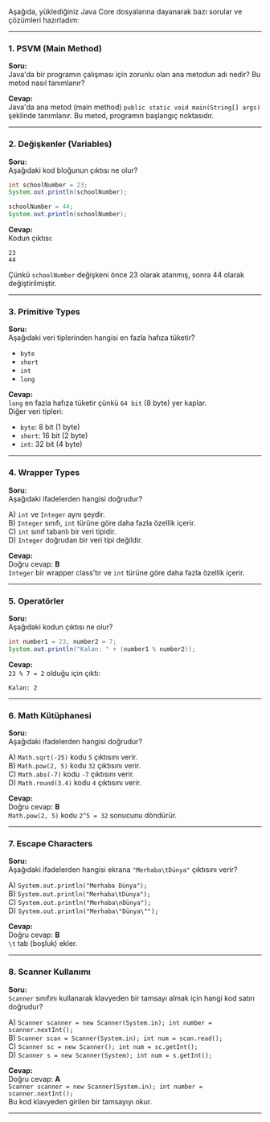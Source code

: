 Aşağıda, yüklediğiniz Java Core dosyalarına dayanarak bazı sorular ve çözümleri hazırladım:

---

### **1. PSVM (Main Method)**
**Soru:**  
Java'da bir programın çalışması için zorunlu olan ana metodun adı nedir? Bu metod nasıl tanımlanır?

**Cevap:**  
Java'da ana metod (main method) `public static void main(String[] args)` şeklinde tanımlanır. Bu metod, programın başlangıç noktasıdır.

---

### **2. Değişkenler (Variables)**
**Soru:**  
Aşağıdaki kod bloğunun çıktısı ne olur?

```java
int schoolNumber = 23;
System.out.println(schoolNumber);

schoolNumber = 44;
System.out.println(schoolNumber);
```

**Cevap:**  
Kodun çıktısı:
```
23
44
```
Çünkü `schoolNumber` değişkeni önce 23 olarak atanmış, sonra 44 olarak değiştirilmiştir.

---

### **3. Primitive Types**
**Soru:**  
Aşağıdaki veri tiplerinden hangisi en fazla hafıza tüketir?

- `byte`
- `short`
- `int`
- `long`

**Cevap:**  
`long` en fazla hafıza tüketir çünkü `64 bit` (8 byte) yer kaplar.  
Diğer veri tipleri:
- `byte`: 8 bit (1 byte)
- `short`: 16 bit (2 byte)
- `int`: 32 bit (4 byte)

---

### **4. Wrapper Types**
**Soru:**  
Aşağıdaki ifadelerden hangisi doğrudur?

A) `int` ve `Integer` aynı şeydir.  
B) `Integer` sınıfı, `int` türüne göre daha fazla özellik içerir.  
C) `int` sınıf tabanlı bir veri tipidir.  
D) `Integer` doğrudan bir veri tipi değildir.

**Cevap:**  
Doğru cevap: **B**  
`Integer` bir wrapper class’tır ve `int` türüne göre daha fazla özellik içerir.

---

### **5. Operatörler**
**Soru:**  
Aşağıdaki kodun çıktısı ne olur?

```java
int number1 = 23, number2 = 7;
System.out.println("Kalan: " + (number1 % number2));
```

**Cevap:**  
`23 % 7 = 2` olduğu için çıktı:
```
Kalan: 2
```

---

### **6. Math Kütüphanesi**
**Soru:**  
Aşağıdaki ifadelerden hangisi doğrudur?

A) `Math.sqrt(-25)` kodu `5` çıktısını verir.  
B) `Math.pow(2, 5)` kodu `32` çıktısını verir.  
C) `Math.abs(-7)` kodu `-7` çıktısını verir.  
D) `Math.round(3.4)` kodu `4` çıktısını verir.

**Cevap:**  
Doğru cevap: **B**  
`Math.pow(2, 5)` kodu `2^5 = 32` sonucunu döndürür.

---

### **7. Escape Characters**
**Soru:**  
Aşağıdaki ifadelerden hangisi ekrana `"Merhaba\tDünya"` çıktısını verir?

A) `System.out.println("Merhaba Dünya");`  
B) `System.out.println("Merhaba\tDünya");`  
C) `System.out.println("Merhaba\nDünya");`  
D) `System.out.println("Merhaba\"Dünya\"");`

**Cevap:**  
Doğru cevap: **B**  
`\t` tab (boşluk) ekler.

---

### **8. Scanner Kullanımı**
**Soru:**  
`Scanner` sınıfını kullanarak klavyeden bir tamsayı almak için hangi kod satırı doğrudur?

A) `Scanner scanner = new Scanner(System.in); int number = scanner.nextInt();`  
B) `Scanner scan = Scanner(System.in); int num = scan.read();`  
C) `Scanner sc = new Scanner(); int num = sc.getInt();`  
D) `Scanner s = new Scanner(System); int num = s.getInt();`

**Cevap:**  
Doğru cevap: **A**  
`Scanner scanner = new Scanner(System.in); int number = scanner.nextInt();`  
Bu kod klavyeden girilen bir tamsayıyı okur.

---
